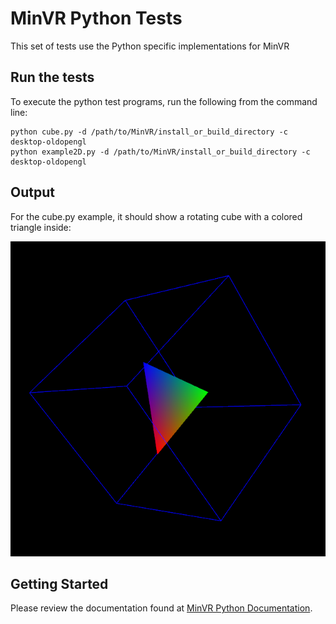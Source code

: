 # MinVR Python Tests

This set of tests use the Python specific implementations for MinVR

## Run the tests

To execute the python test programs, run the following from the command line:

  ```
  python cube.py -d /path/to/MinVR/install_or_build_directory -c desktop-oldopengl
  python example2D.py -d /path/to/MinVR/install_or_build_directory -c desktop-oldopengl
  ```
  
## Output

For the cube.py example, it should show a rotating cube with a colored triangle inside:

![Example cube.py Output](out_cube.png)

## Getting Started

Please review the documentation found at [MinVR Python Documentation](../../plugins/Python/README.md).
